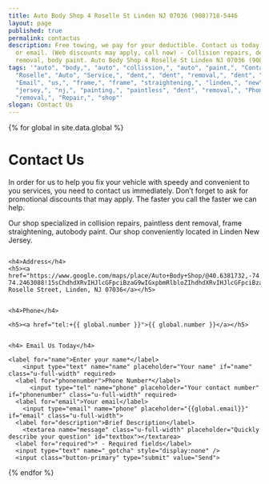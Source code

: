 ```yaml
---
title: Auto Body Shop 4 Roselle St Linden NJ 07036 (908)718-5446
layout: page
published: true
permalink: contactus
description: Free towing, we pay for your deductible. Contact us today - Call,
  or email. (Web discounts may apply, call now) - Collision repairs, dent
  removal, body paint. Auto Body Shop 4 Roselle St Linden NJ 07036 (908)718-5446
tags: '"auto", "body,", "auto", "collission,", "auto", "paint,", "Contact",
  "Roselle", "Auto", "Service,", "dent,", "dent", "removal,", "dent", "repair,",
  "Email", "us,", "frame,", "frame", "straightening,", "linden,", "new",
  "jersey,", "nj,", "painting,", "paintless", "dent", "removal,", "Phone,",
  "removal,", "Repair,", "shop"'
slogan: Contact Us
---
```


{% for global in site.data.global %}
# Contact Us

<div class="row">
<div class="u-full-width">
In order for us to help you fix your vehicle with speedy and convenient to you services, you need to contact us immediately. Don’t forget to ask for promotional discounts that may apply. The faster you call the faster we can help.

Our shop specialized in collision repairs, paintless dent removal, frame straightening, autobody paint. Our shop conveniently located in Linden New Jersey.
</div>
</div>

<div class="row center">
<div class="one-half column">



<i class="fa fa-map-marker fa-4x"></i>

	<h4>Address</h4>
	<h5><a href="https://www.google.com/maps/place/Auto+Body+Shop/@40.6381732,-74.2580369,15z/data=!4m9!1m2!2m1!1sauto+repair+shop+linden!3m5!1s0x89c3b2e1915caa2b:0x88a03a9cba693276!8m2!3d40.6353539!4d-74.2463088!15sChdhdXRvIHJlcGFpciBzaG9wIGxpbmRlbloZIhdhdXRvIHJlcGFpciBzaG9wIGxpbmRlbpIBEGF1dG9fcmVwYWlyX3Nob3CaASNDaFpEU1VoTk1HOW5TMFZKUTBGblNVUjVkM0YxUlZOQkVBRQ">4 Roselle Street, Linden, NJ 07036</a></h5>

</div>

<div class="one-half column">
    <i class="fa fa-phone fa-4x"></i>

	<h4>Phone</h4>

	<h5><a href="tel:+{{ global.number }}">{{ global.number }}</a></h5>


</div>



<div class="row center">

<i class="fa fa-envelope-o fa-4x"></i>

	<h4> Email Us Today</h4>

  <form method="POST" action="https://formspree.io/f/roselleautoservices@gmail.com">
  	<!-- Subject for this email -->
  	<input type="hidden" name="_subject" value="Roselle Auto Email Question" />

  	<label for="name">Enter your name*</label>
      	<input type="text" name="name" placeholder="Your name" if="name" class="u-full-width" required>
      <label for="phonenumber">Phone Number*</label>
          <input type="tel" name="phone" placeholder="Your contact number" if="phonenumber" class="u-full-width" required>
      <label for="email">Your email</label>
      	<input type="email" name="phone" placeholder="{{global.email}}" if="email" class="u-full-width">
      <label for="description">Brief Description</label>
      	<textarea name="message" class="u-full-width" placeholder="Quickly describe your question" id="textbox"></textarea>
      <label for="required">* - Required fields</label>
      <input type="text" name="_gotcha" style="display:none" />
      <input class="button-primary" type="submit" value="Send">
  </form>

</div>
</div>
{% endfor %}
